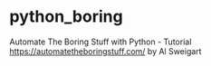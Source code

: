 # python_boring

Automate The Boring Stuff with Python - Tutorial
https://automatetheboringstuff.com/ by Al Sweigart

